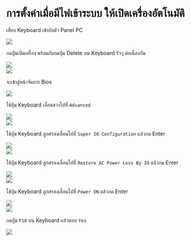 # การตั้งค่าเมื่อมีไฟเข้าระบบ ให้เปิดเครื่องอัตโนมัติ  

เสียบ Keyboard เข้ากับตัว Panel PC  

![](image/1.jpg)  

กดปุ่มเปิดเครื่อง พร้อมกับกดปุ่ม Delete บน Keyboard รัวๆ ต่อเนื่องกัน  

![](image/2.jpg)  
![](image/3.jpg)  

จะเข้าสู่หน้าจัดการ Bios  

![](image/4.jpg)  

ใช้ปุ่ม Keyboard เลื่อนขวาไปที่ `Advanced`  

![](image/key.jpg)  
![](image/5.jpg)  

ใช้ปุ่ม Keyboard ลูกศรลงเลื่อนไปที่ `Super IO Configuration`  แล้วกด Enter  

![](image/key.jpg)  
![](image/6.jpg)  

ใช้ปุ่ม Keyboard ลูกศรลงเลื่อนไปที่ `Restore AC Power Loss By IO`  แล้วกด Enter  

![](image/key.jpg)  
![](image/7.jpg)  

ใช้ปุ่ม Keyboard ลูกศรลงเลื่อนไปที่ `Power ON`  แล้วกด Enter  

![](image/key.jpg)  
![](image/8.jpg)  

กดปุ่ม `F10` บน Keyboard แล้วตอบ `Yes`  

![](image/9.jpg)  
